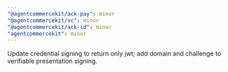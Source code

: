 ```yaml
---
"@agentcommercekit/ack-pay": minor
"@agentcommercekit/vc": minor
"@agentcommercekit/ack-id": minor
"agentcommercekit": minor
---
```


Update credential signing to return only jwt; add domain and challenge to verifiable presentation signing.
